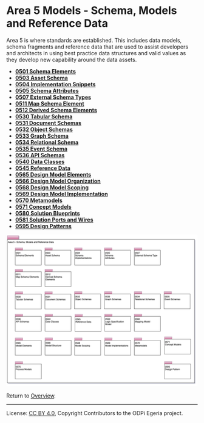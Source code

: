 <!-- SPDX-License-Identifier: CC-BY-4.0 -->
<!-- Copyright Contributors to the ODPi Egeria project. -->

# Area 5 Models - Schema, Models and Reference Data

Area 5 is where standards are established.
This includes data models, schema fragments and reference data
that are used to assist developers and architects in using best
practice data structures and valid values as they develop new
capability around the data assets.

* **[0501 Schema Elements](0501-Schema-Elements.md)**
* **[0503 Asset Schema](0503-Asset-Schema.md)**
* **[0504 Implementation Snippets](0504-Implementation-Snippets.md)**
* **[0505 Schema Attributes](0505-Schema-Attributes.md)**
* **[0507 External Schema Types](0507-External-Schema-Type.md)**
* **[0511 Map Schema Element](0511-Map-Schema-Elements.md)**
* **[0512 Derived Schema Elements](0512-Derived-Schema-Elements.md)**
* **[0530 Tabular Schema](0530-Tabluar-Schemas.md)**
* **[0531 Document Schemas](0531-Document-Schemas.md)**
* **[0532 Object Schemas](0532-Object-Schemas.md)**
* **[0533 Graph Schema](0533-Graph-Schemas.md)**
* **[0534 Relational Schema](0534-Relational-Schemas.md)**
* **[0535 Event Schema](0535-Event-Schemas.md)**
* **[0536 API Schemas](0536-API-Schemas.md)**
* **[0540 Data Classes](0540-Data-Classes.md)**
* **[0545 Reference Data](0545-Reference-Data.md)**
* **[0565 Design Model Elements](0565-Design-Model-Elements.md)**
* **[0566 Design Model Organization](0566-Design-Model-Organization.md)**
* **[0568 Design Model Scoping](0568-Design-Model-Scoping.md)**
* **[0569 Design Model Implementation](0569-Design-Model-Implementation.md)**
* **[0570 Metamodels](0570-Metamodels.md)**
* **[0571 Concept Models](0571-Concept-Models.md)**
* **[0580 Solution Blueprints](0580-Solution-Blueprints.md)**
* **[0581 Solution Ports and Wires](0581-Solution-Ports-and-Wires.md)**
* **[0595 Design Patterns](0595-Design-Patterns.md)**

![UML Packages](area-5-models-and-schema-overview.png#pagewidth)

Return to [Overview](README.md).

----
License: [CC BY 4.0](https://creativecommons.org/licenses/by/4.0/),
Copyright Contributors to the ODPi Egeria project.